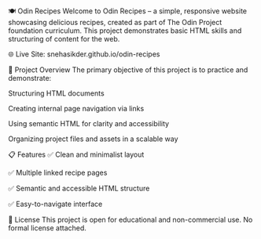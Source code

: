 🍽️ Odin Recipes
Welcome to Odin Recipes – a simple, responsive website showcasing delicious recipes, created as part of The Odin Project foundation curriculum. This project demonstrates basic HTML skills and structuring of content for the web.

🌐 Live Site: snehasikder.github.io/odin-recipes

📌 Project Overview
The primary objective of this project is to practice and demonstrate:

Structuring HTML documents

Creating internal page navigation via links

Using semantic HTML for clarity and accessibility

Organizing project files and assets in a scalable way

📋 Features
✅ Clean and minimalist layout

✅ Multiple linked recipe pages

✅ Semantic and accessible HTML structure

✅ Easy-to-navigate interface

📄 License
This project is open for educational and non-commercial use. No formal license attached.


